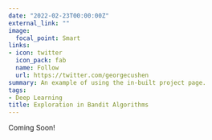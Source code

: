 ```yaml
---
date: "2022-02-23T00:00:00Z"
external_link: ""
image:
  focal_point: Smart
links:
- icon: twitter
  icon_pack: fab
  name: Follow
  url: https://twitter.com/georgecushen
summary: An example of using the in-built project page.
tags:
- Deep Learning
title: Exploration in Bandit Algorithms
---
```


Coming Soon!
